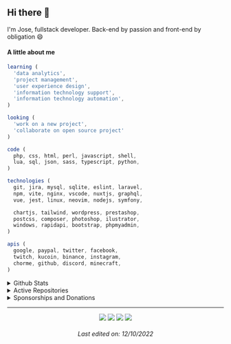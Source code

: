 <!-- Feel free to fork or copy me profile README, I don't mind! -->

## Hi there 👋

I'm Jose, fullstack developer. Back-end by passion and front-end by obligation 😄

#### A little about me

```javascript
learning (
  'data analytics',
  'project management',
  'user experience design',
  'information technology support',
  'information technology automation',
)

looking (
  'work on a new project',
  'collaborate on open source project'
)

code (
  php, css, html, perl, javascript, shell,
  lua, sql, json, sass, typescript, python,
)

technologies (
  git, jira, mysql, sqlite, eslint, laravel,
  npm, vite, nginx, vscode, nuxtjs, graphql,
  vue, jest, linux, neovim, nodejs, symfony,

  chartjs, tailwind, wordpress, prestashop,
  postcss, composer, photoshop, ilustrator,
  windows, rapidapi, bootstrap, phpmyadmin,
)

apis (
  google, paypal, twitter, facebook,
  twitch, kucoin, binance, instagram,
  chorme, github, discord, minecraft,
)
```

<details name="sponsor">
  <summary>Github Stats</summary><br/>
  <a href="https://github.com/anuraghazra/github-readme-stats">
    <img width="412.5" src="https://github-readme-stats.vercel.app/api?username=josantonius&theme=tokyonight&hide_border=true&include_all_commits=true&show_icons=false&count_private=true">
  </a>

  <a href="https://github.com/anuraghazra/github-readme-stats">
    <img width="412.5" src="https://github-readme-streak-stats.herokuapp.com/?user=josantonius&theme=tokyonight&hide_border=true">
  </a>

  <a href="https://github.com/anuraghazra/github-readme-stats">
    <img width="412.5" src="https://github-readme-stats.vercel.app/api/top-langs/?username=josantonius&layout=compact&theme=tokyonight&langs_count=10&hide_border=true&include_all_commits=true&card_width=320&hide=jupyter%20notebook,markdown,svg">
  </a>
</details>

<details>
  <summary>Active Repositories</summary><br/>
  <a href="https://github.com/josantonius/php-session">
    <img width="412.5" src="https://github-readme-stats.vercel.app/api/pin?username=josantonius&repo=php-session&theme=tokyonight&hide_border=true">
  </a>
  <a href="https://github.com/josantonius/php-hook">
    <img width="412.5" src="https://github-readme-stats.vercel.app/api/pin?username=josantonius&repo=php-hook&theme=tokyonight&hide_border=true">
  </a>
  <a href="https://github.com/josantonius/php-cookie">
    <img width="412.5" src="https://github-readme-stats.vercel.app/api/pin?username=josantonius&repo=php-cookie&theme=tokyonight&hide_border=true">
  </a>
  <a href="https://github.com/josantonius/php-url">
    <img width="412.5" src="https://github-readme-stats.vercel.app/api/pin?username=josantonius&repo=php-url&theme=tokyonight&hide_border=true">
  </a>
  <a href="https://github.com/josantonius/php-mime-type">
    <img width="412.5" src="https://github-readme-stats.vercel.app/api/pin?username=josantonius&repo=php-mime-type&theme=tokyonight&hide_border=true">
  </a>
  <a href="https://github.com/josantonius/php-error-handler">
    <img width="412.5" src="https://github-readme-stats.vercel.app/api/pin?username=josantonius&repo=php-error-handler&theme=tokyonight&hide_border=true">
  </a>
  <a href="https://github.com/josantonius/php-asset">
    <img width="412.5" src="https://github-readme-stats.vercel.app/api/pin?username=josantonius&repo=php-asset&theme=tokyonight&hide_border=true">
  </a>
  <a href="https://github.com/josantonius/php-http-status-code">
    <img width="412.5" src="https://github-readme-stats.vercel.app/api/pin?username=josantonius&repo=php-http-status-code&theme=tokyonight&hide_border=true">
  </a>
  <a href="https://github.com/josantonius/php-json">
    <img width="412.5" src="https://github-readme-stats.vercel.app/api/pin?username=josantonius&repo=php-json&theme=tokyonight&hide_border=true">
  </a>
  <a href="https://github.com/josantonius/php-language-code">
    <img width="412.5" src="https://github-readme-stats.vercel.app/api/pin?username=josantonius&repo=php-language-code&theme=tokyonight&hide_border=true">
  </a>
  <a href="https://github.com/josantonius/php-exception-handler">
    <img width="412.5" src="https://github-readme-stats.vercel.app/api/pin?username=josantonius&repo=php-exception-handler&theme=tokyonight&hide_border=true">
  </a>
  <a href="https://github.com/josantonius/php-minecraft-server-player-stat">
    <img width="412.5" src="https://github-readme-stats.vercel.app/api/pin?username=josantonius&repo=php-minecraft-server-player-stat&theme=tokyonight&hide_border=true">
  </a>
</details>

<details name="contact">
  <summary>Sponsorships and Donations</summary><br/>
  <a href = "https://paypal.me/Josantonius"><img src="https://img.shields.io/badge/-Paypal-21262d?style=for-the-badge&logo=xxx&logoColor=24292f" target="_blank"></a>
  <a href = "https://www.buymeacoffee.com/josantonius"><img src="https://img.shields.io/badge/-Buy_me_a_coffee-21262d?style=for-the-badge&logo=xxx&logoColor=24292f" target="_blank"></a>
  <a href="https://github.com/sponsors/josantonius" target="_blank"><img src="https://img.shields.io/badge/-GitHub Sponsor-21262d?style=for-the-badge&logo=xxx&logoColor=24292f" target="_blank"></a><br/><br/>

  <img src="https://img.shields.io/badge/-Bitcoin-21262d?style=for-the-badge&logo=xxx&logoColor=24292f" target="_blank">

  ```
  3A32XuiuxNK4zz2nh1TkbGQd2LKUfGzjTu
  ```

  <img src="https://img.shields.io/badge/-Ethereum-21262d?style=for-the-badge&logo=xxx&logoColor=24292f" target="_blank">

  ```
  0xEbCf8d029eAbd83542682CC02696d82df03766D8
  ```

  ![](https://komarev.com/ghpvc/?username=josantonius&style=flat-square&color=21262d&label=VIEWS)
</details>

----

<div align="center">
  <a href="https://discord.gg/BvEk3PAy" target="_blank"><img src="https://img.shields.io/badge/-Discord-21262d?style=for-the-badge&logo=discsord&logoColor=24292f" target="_blank"></a>
 <a href="https://t.me/Josantonius" target="_blank"><img src="https://img.shields.io/badge/-Telegram-21262d?style=for-the-badge&logo=telesgram&logoColor=24292f" target="_blank"></a>
  <a href = "https://github.com/josantonius"><img src="https://img.shields.io/badge/-Twitter-21262d?style=for-the-badge&logo=xxx&logoColor=24292f" target="_blank"></a>
  <a href="https://github.com/josantonius" target="_blank"><img src="https://img.shields.io/badge/-LinkedIn-21262d?style=for-the-badge&logo=xxx&logoColor=24292f" target="_blank"></a><br/>

###### Last edited on: 12/10/2022

</div>
